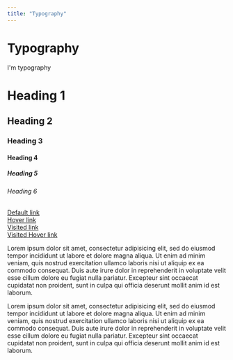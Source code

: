 ```yaml
---
title: "Typography"
---
```


# Typography

I'm typography
<h1 class="text--h1">Heading 1</h1>
<h2 class="text--h2">Heading 2</h2>
<h3 class="text--h3">Heading 3</h3>
<h4 class="text--h4">Heading 4</h4>
<h5 class="text--h5">Heading 5</h5>
<h6 class="text--h6">Heading 6</h6>

<a href="#" class="link">Default link</a> <br />
<a href="#" class="link link--hover">Hover link</a> <br />
<a href="#" class="link link--visited">Visited link</a> <br />
<a href="#" class="link link--visited link--hover">Visited Hover link</a>


Lorem ipsum dolor sit amet, consectetur adipisicing elit, sed do eiusmod tempor incididunt ut labore et dolore magna aliqua. Ut enim ad minim veniam, quis nostrud exercitation ullamco laboris nisi ut aliquip ex ea commodo consequat. Duis aute irure dolor in reprehenderit in voluptate velit esse cillum dolore eu fugiat nulla pariatur. Excepteur sint occaecat cupidatat non proident, sunt in culpa qui officia deserunt mollit anim id est laborum.

Lorem ipsum dolor sit amet, consectetur adipisicing elit, sed do eiusmod tempor incididunt ut labore et dolore magna aliqua. Ut enim ad minim veniam, quis nostrud exercitation ullamco laboris nisi ut aliquip ex ea commodo consequat. Duis aute irure dolor in reprehenderit in voluptate velit esse cillum dolore eu fugiat nulla pariatur. Excepteur sint occaecat cupidatat non proident, sunt in culpa qui officia deserunt mollit anim id est laborum.

